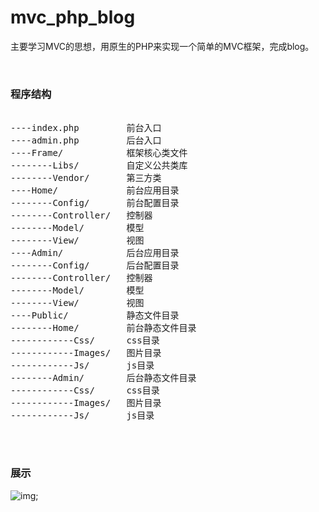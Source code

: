 # mvc_php_blog
主要学习MVC的思想，用原生的PHP来实现一个简单的MVC框架，完成blog。

<br>

### 程序结构

<pre>

----index.php         前台入口  
----admin.php         后台入口  
----Frame/            框架核心类文件  
--------Libs/         自定义公共类库  
--------Vendor/       第三方类  
----Home/             前台应用目录  
--------Config/       前台配置目录  
--------Controller/   控制器  
--------Model/        模型  
--------View/         视图  
----Admin/            后台应用目录  
--------Config/       后台配置目录  
--------Controller/   控制器  
--------Model/        模型  
--------View/         视图  
----Public/           静态文件目录  
--------Home/         前台静态文件目录  
------------Css/      css目录  
------------Images/   图片目录  
------------Js/       js目录  
--------Admin/        后台静态文件目录  
------------Css/      css目录  
------------Images/   图片目录  
------------Js/       js目录

</pre>

<br>

### 展示

![img](https://github.com/Falling0/mvc_php_blog/blob/master/demo_img/gif演示.gif);
